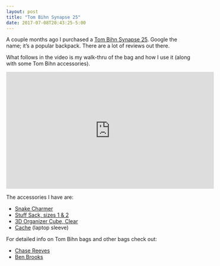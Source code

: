 ```yaml
---
layout: post
title: "Tom Bihn Synapse 25"
date: 2017-07-08T20:43:25-5:00
---
```


A couple months ago I purchased a [Tom Bihn Synapse 25](https://www.tombihn.com/collections/backpacks/products/synapse-25?variant=19611983431). Google the name; it’s a popular backpack. There are a lot of reviews out there. 

What follows in the video is my walk-thru of the bag and how I use it (along with some Tom Bihn accessories).

<iframe width="560" height="315" src="https://www.youtube.com/embed/VzoBdPL_mVA" frameborder="0" allowfullscreen></iframe>

The accessories I have are:

* [Snake Charmer](https://www.tombihn.com/collections/organizer-pouches/products/snake-charmer?variant=33792358407)
* [Stuff Sack, sizes 1 & 2](https://www.tombihn.com/collections/accessories/products/travel-stuff-sack)
*  [3D Organizer Cube, Clear](https://www.tombihn.com/collections/travel-accessories/products/3d-organizer-cube-clear?variant=16399453831)
* [Cache](https://www.tombihn.com/products/cache?variant=32978278023) (laptop sleeve)

For detailed info on Tom Bihn bags and other bags check out:

* [Chase Reeves](http://youtube.com/chasereeves)
* [Ben Brooks](http://brooksreview.net)
